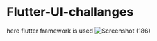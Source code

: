 # Flutter-UI-challanges
 here flutter framework is used
![Screenshot (186)](https://user-images.githubusercontent.com/79640658/127745373-89c58b14-457b-4310-8dc1-6b6cf92fbf11.png)
